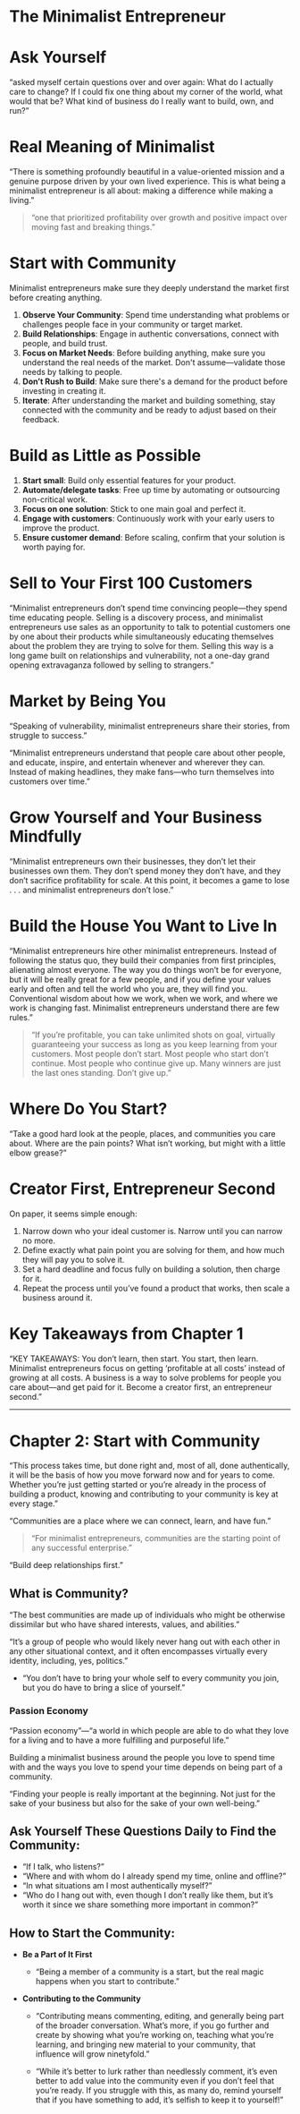 # The Minimalist Entrepreneur

# Ask Yourself
“asked myself certain questions over and over again: What do I actually care to change? If I could fix one thing about my corner of the world, what would that be? What kind of business do I really want to build, own, and run?”

# Real Meaning of Minimalist
“There is something profoundly beautiful in a value-oriented mission and a genuine purpose driven by your own lived experience. This is what being a minimalist entrepreneur is all about: making a difference while making a living.”

> “one that prioritized profitability over growth and positive impact over moving fast and breaking things.”

# Start with Community
Minimalist entrepreneurs make sure they deeply understand the market first before creating anything.
1. **Observe Your Community**: Spend time understanding what problems or challenges people face in your community or target market.
2. **Build Relationships**: Engage in authentic conversations, connect with people, and build trust.
3. **Focus on Market Needs**: Before building anything, make sure you understand the real needs of the market. Don't assume—validate those needs by talking to people.
4. **Don’t Rush to Build**: Make sure there's a demand for the product before investing in creating it.
5. **Iterate**: After understanding the market and building something, stay connected with the community and be ready to adjust based on their feedback.

# Build as Little as Possible
1. **Start small**: Build only essential features for your product.
2. **Automate/delegate tasks**: Free up time by automating or outsourcing non-critical work.
3. **Focus on one solution**: Stick to one main goal and perfect it.
4. **Engage with customers**: Continuously work with your early users to improve the product.
5. **Ensure customer demand**: Before scaling, confirm that your solution is worth paying for.

# Sell to Your First 100 Customers
“Minimalist entrepreneurs don’t spend time convincing people—they spend time educating people. Selling is a discovery process, and minimalist entrepreneurs use sales as an opportunity to talk to potential customers one by one about their products while simultaneously educating themselves about the problem they are trying to solve for them. Selling this way is a long game built on relationships and vulnerability, not a one-day grand opening extravaganza followed by selling to strangers.”

# Market by Being You
“Speaking of vulnerability, minimalist entrepreneurs share their stories, from struggle to success.”

“Minimalist entrepreneurs understand that people care about other people, and educate, inspire, and entertain whenever and wherever they can. Instead of making headlines, they make fans—who turn themselves into customers over time.”

# Grow Yourself and Your Business Mindfully
“Minimalist entrepreneurs own their businesses, they don’t let their businesses own them. They don’t spend money they don’t have, and they don’t sacrifice profitability for scale. At this point, it becomes a game to lose . . . and minimalist entrepreneurs don’t lose.”

# Build the House You Want to Live In
“Minimalist entrepreneurs hire other minimalist entrepreneurs. Instead of following the status quo, they build their companies from first principles, alienating almost everyone. The way you do things won’t be for everyone, but it will be really great for a few people, and if you define your values early and often and tell the world who you are, they will find you. Conventional wisdom about how we work, when we work, and where we work is changing fast. Minimalist entrepreneurs understand there are few rules.”

> “If you’re profitable, you can take unlimited shots on goal, virtually guaranteeing your success as long as you keep learning from your customers. Most people don’t start. Most people who start don’t continue. Most people who continue give up. Many winners are just the last ones standing. Don’t give up.”

# Where Do You Start?
“Take a good hard look at the people, places, and communities you care about. Where are the pain points? What isn’t working, but might with a little elbow grease?”

# Creator First, Entrepreneur Second
On paper, it seems simple enough:
1. Narrow down who your ideal customer is. Narrow until you can narrow no more.
2. Define exactly what pain point you are solving for them, and how much they will pay you to solve it.
3. Set a hard deadline and focus fully on building a solution, then charge for it.
4. Repeat the process until you’ve found a product that works, then scale a business around it.

# Key Takeaways from Chapter 1
“KEY TAKEAWAYS: You don’t learn, then start. You start, then learn. Minimalist entrepreneurs focus on getting ‘profitable at all costs’ instead of growing at all costs. A business is a way to solve problems for people you care about—and get paid for it. Become a creator first, an entrepreneur second.”

---

# Chapter 2: Start with Community
“This process takes time, but done right and, most of all, done authentically, it will be the basis of how you move forward now and for years to come. Whether you’re just getting started or you’re already in the process of building a product, knowing and contributing to your community is key at every stage.”

“Communities are a place where we can connect, learn, and have fun.”

> “For minimalist entrepreneurs, communities are the starting point of any successful enterprise.”

“Build deep relationships first.”

## What is Community?
“The best communities are made up of individuals who might be otherwise dissimilar but who have shared interests, values, and abilities.”

“It’s a group of people who would likely never hang out with each other in any other situational context, and it often encompasses virtually every identity, including, yes, politics.”

- “You don’t have to bring your whole self to every community you join, but you do have to bring a slice of yourself.”

### Passion Economy
“Passion economy”—“a world in which people are able to do what they love for a living and to have a more fulfilling and purposeful life.”

Building a minimalist business around the people you love to spend time with and the ways you love to spend your time depends on being part of a community.

“Finding your people is really important at the beginning. Not just for the sake of your business but also for the sake of your own well-being.”

## Ask Yourself These Questions Daily to Find the Community:
- “If I talk, who listens?”
- “Where and with whom do I already spend my time, online and offline?”
- “In what situations am I most authentically myself?”
- “Who do I hang out with, even though I don’t really like them, but it’s worth it since we share something more important in common?”

## How to Start the Community:
- **Be a Part of It First**
    - “Being a member of a community is a start, but the real magic happens when you start to contribute.”

- **Contributing to the Community**
    - “Contributing means commenting, editing, and generally being part of the broader conversation. What’s more, if you go further and create by showing what you’re working on, teaching what you’re learning, and bringing new material to your community, that influence will grow ninetyfold.”

    - “While it’s better to lurk rather than needlessly comment, it’s even better to add value into the community even if you don’t feel that you’re ready. If you struggle with this, as many do, remind yourself that if you have something to add, it’s selfish to keep it to yourself!”
